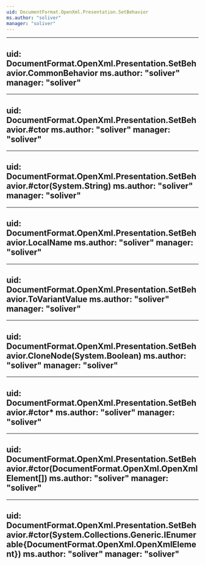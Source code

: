```yaml
---
uid: DocumentFormat.OpenXml.Presentation.SetBehavior
ms.author: "soliver"
manager: "soliver"
---
```


---
uid: DocumentFormat.OpenXml.Presentation.SetBehavior.CommonBehavior
ms.author: "soliver"
manager: "soliver"
---

---
uid: DocumentFormat.OpenXml.Presentation.SetBehavior.#ctor
ms.author: "soliver"
manager: "soliver"
---

---
uid: DocumentFormat.OpenXml.Presentation.SetBehavior.#ctor(System.String)
ms.author: "soliver"
manager: "soliver"
---

---
uid: DocumentFormat.OpenXml.Presentation.SetBehavior.LocalName
ms.author: "soliver"
manager: "soliver"
---

---
uid: DocumentFormat.OpenXml.Presentation.SetBehavior.ToVariantValue
ms.author: "soliver"
manager: "soliver"
---

---
uid: DocumentFormat.OpenXml.Presentation.SetBehavior.CloneNode(System.Boolean)
ms.author: "soliver"
manager: "soliver"
---

---
uid: DocumentFormat.OpenXml.Presentation.SetBehavior.#ctor*
ms.author: "soliver"
manager: "soliver"
---

---
uid: DocumentFormat.OpenXml.Presentation.SetBehavior.#ctor(DocumentFormat.OpenXml.OpenXmlElement[])
ms.author: "soliver"
manager: "soliver"
---

---
uid: DocumentFormat.OpenXml.Presentation.SetBehavior.#ctor(System.Collections.Generic.IEnumerable{DocumentFormat.OpenXml.OpenXmlElement})
ms.author: "soliver"
manager: "soliver"
---
